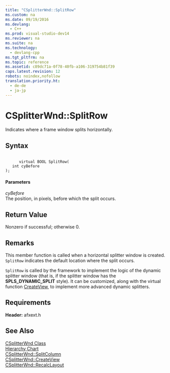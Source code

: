 ```yaml
---
title: "CSplitterWnd::SplitRow"
ms.custom: na
ms.date: 09/19/2016
ms.devlang: 
  - C++
ms.prod: visual-studio-dev14
ms.reviewer: na
ms.suite: na
ms.technology: 
  - devlang-cpp
ms.tgt_pltfrm: na
ms.topic: reference
ms.assetid: c89dc71a-0f78-40fb-a106-319754b81f39
caps.latest.revision: 12
robots: noindex,nofollow
translation.priority.ht: 
  - de-de
  - ja-jp
---
```

# CSplitterWnd::SplitRow
Indicates where a frame window splits horizontally.  
  
## Syntax  
  
```  
  
      virtual BOOL SplitRow(  
   int cyBefore   
);  
```  
  
#### Parameters  
 *cyBefore*  
 The position, in pixels, before which the split occurs.  
  
## Return Value  
 Nonzero if successful; otherwise 0.  
  
## Remarks  
 This member function is called when a horizontal splitter window is created. `SplitRow` indicates the default location where the split occurs.  
  
 `SplitRow` is called by the framework to implement the logic of the dynamic splitter window (that is, if the splitter window has the **SPLS_DYNAMIC_SPLIT** style). It can be customized, along with the virtual function [CreateView](../vs140/CSplitterWnd--CreateView.md), to implement more advanced dynamic splitters.  
  
## Requirements  
 **Header:** afxext.h  
  
## See Also  
 [CSplitterWnd Class](../vs140/CSplitterWnd-Class.md)   
 [Hierarchy Chart](../vs140/Hierarchy-Chart.md)   
 [CSplitterWnd::SplitColumn](../vs140/CSplitterWnd--SplitColumn.md)   
 [CSplitterWnd::CreateView](../vs140/CSplitterWnd--CreateView.md)   
 [CSplitterWnd::RecalcLayout](../vs140/CSplitterWnd--RecalcLayout.md)